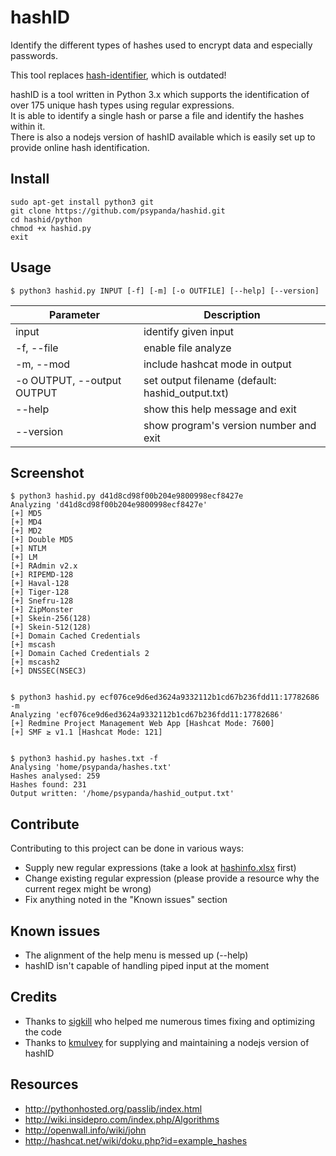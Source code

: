hashID
======

Identify the different types of hashes used to encrypt data and especially passwords.

This tool replaces [hash-identifier](http://code.google.com/p/hash-identifier/), which is outdated!
 
hashID is a tool written in Python 3.x which supports the identification of over 175 unique hash types using regular expressions.           
It is able to identify a single hash or parse a file and identify the hashes within it.    
There is also a nodejs version of hashID available which is easily set up to provide online hash identification.  


Install
------
```
sudo apt-get install python3 git
git clone https://github.com/psypanda/hashid.git
cd hashid/python
chmod +x hashid.py
exit
```

Usage
------
```
$ python3 hashid.py INPUT [-f] [-m] [-o OUTFILE] [--help] [--version]
```

| Parameter        				| Description      				  					|
| ----------------------------- | -------------------------------------------------	|
| input					      	| identify given input  		  					|  
| -f, --file 					| enable file analyze     		  					|
| -m, --mod		              	| include hashcat mode in output					|
| -o OUTPUT, --output OUTPUT	| set output filename (default: hashid_output.txt)	|
| --help	    				| show this help message and exit 					|
| --version                   	| show program's version number and exit			|


Screenshot
------
```
$ python3 hashid.py d41d8cd98f00b204e9800998ecf8427e
Analyzing 'd41d8cd98f00b204e9800998ecf8427e'
[+] MD5
[+] MD4
[+] MD2
[+] Double MD5
[+] NTLM
[+] LM
[+] RAdmin v2.x
[+] RIPEMD-128
[+] Haval-128
[+] Tiger-128
[+] Snefru-128
[+] ZipMonster
[+] Skein-256(128)
[+] Skein-512(128)
[+] Domain Cached Credentials
[+] mscash
[+] Domain Cached Credentials 2
[+] mscash2
[+] DNSSEC(NSEC3)


$ python3 hashid.py ecf076ce9d6ed3624a9332112b1cd67b236fdd11:17782686 -m
Analyzing 'ecf076ce9d6ed3624a9332112b1cd67b236fdd11:17782686'
[+] Redmine Project Management Web App [Hashcat Mode: 7600]
[+] SMF ≥ v1.1 [Hashcat Mode: 121]


$ python3 hashid.py hashes.txt -f
Analysing 'home/psypanda/hashes.txt'
Hashes analysed: 259
Hashes found: 231
Output written: '/home/psypanda/hashid_output.txt'
```

Contribute
------
Contributing to this project can be done in various ways:
* Supply new regular expressions (take a look at [hashinfo.xlsx](hashinfo.xlsx) first)
* Change existing regular expression (please provide a resource why the current regex might be wrong)
* Fix anything noted in the "Known issues" section

Known issues
------
* The alignment of the help menu is messed up (--help)
* hashID isn't capable of handling piped input at the moment

Credits
------
* Thanks to [sigkill](https://github.com/sigkill-rcode) who helped me numerous times fixing and optimizing the code
* Thanks to [kmulvey](https://github.com/kmulvey) for supplying and maintaining a nodejs version of hashID

Resources
------
* http://pythonhosted.org/passlib/index.html
* http://wiki.insidepro.com/index.php/Algorithms
* http://openwall.info/wiki/john
* http://hashcat.net/wiki/doku.php?id=example_hashes
